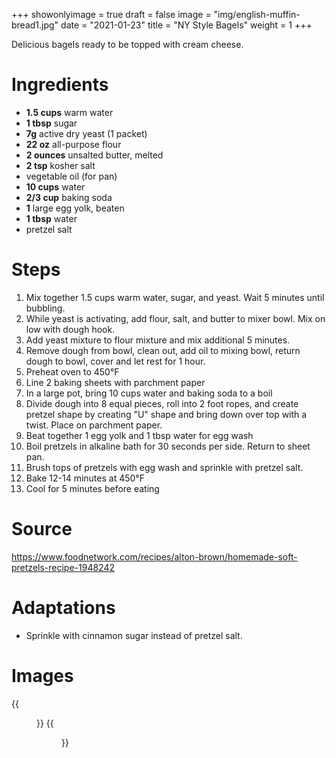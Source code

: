 +++
showonlyimage = true
draft = false
image = "img/english-muffin-bread1.jpg"
date = "2021-01-23"
title = "NY Style Bagels"
weight = 1
+++

Delicious bagels ready to be topped with cream cheese.
<!--more-->

# Ingredients

* **1.5 cups** warm water
* **1 tbsp** sugar
* **7g** active dry yeast (1 packet)
* **22 oz** all-purpose flour
* **2 ounces** unsalted butter, melted
* **2 tsp** kosher salt
* vegetable oil (for pan)
* **10 cups** water
* **2/3 cup** baking soda
* **1** large egg yolk, beaten
* **1 tbsp** water
* pretzel salt

# Steps
1. Mix together 1.5 cups warm water, sugar, and yeast. Wait 5 minutes until bubbling.
2. While yeast is activating, add flour, salt, and butter to mixer bowl. Mix on low with dough hook.
3. Add yeast mixture to flour mixture and mix additional 5 minutes.
4. Remove dough from bowl, clean out, add oil to mixing bowl, return dough to bowl, cover and let rest for 1 hour.
5. Preheat oven to 450&deg;F
6. Line 2 baking sheets with parchment paper
7. In a large pot, bring 10 cups water and baking soda to a boil
8. Divide dough into 8 equal pieces, roll into 2 foot ropes, and create pretzel shape by creating "U" shape and bring down over top with a twist. Place on parchment paper.
9. Beat together 1 egg yolk and 1 tbsp water for egg wash
10. Boil pretzels in alkaline bath for 30 seconds per side. Return to sheet pan.
11. Brush tops of pretzels with egg wash and sprinkle with pretzel salt.
12. Bake 12-14 minutes at 450&deg;F
13. Cool for 5 minutes before eating

# Source
https://www.foodnetwork.com/recipes/alton-brown/homemade-soft-pretzels-recipe-1948242

# Adaptations
* Sprinkle with cinnamon sugar instead of pretzel salt.

# Images
{{<figure src="/img/portfolio/pretzels.jpg" link="/img/portfolio/pretzels.jpg" alt="pretzel1" height="300px">}}
{{<figure src="/img/portfolio/pretzels2.jpg" link="/img/portfolio/pretzels2.jpg" alt="pretzel2" height="300px">}}